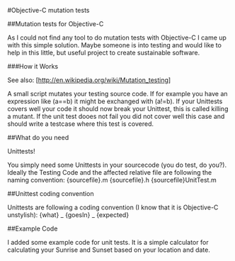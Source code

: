 #Objective-C mutation tests

##Mutation tests for Objective-C

As I could not find any tool to do mutation tests with Objective-C I came up with this simple solution.
Maybe someone is into testing and would like to help in this little, but useful project to create sustainable software.

###How it Works

See also: [http://en.wikipedia.org/wiki/Mutation_testing] 

A small script mutates your testing source code. If for example you have an expression like (a==b) it might be exchanged with (a!=b). If your Unittests covers well your code it should now break your Unittest, this is called killing a mutant.
If the unit test dooes not fail you did not cover well this case and should write a testcase where this test is covered.

##What do you need

Unittests!

You simply need some Unittests in your sourcecode (you do test, do you?). 
Ideally the Testing Code and the affected relative file are following the naming convention:
{sourcefile}.m
{sourcefile}.h
{sourcefile}UnitTest.m



##Unittest coding convention

Unittests are following a coding convention (I know that it is Objective-C unstylish):
{what} _ {goesIn} _ {expected}


##Example Code

I added some example code for unit tests. It is a simple calculator for calculating your Sunrise and Sunset based on your location and date.




